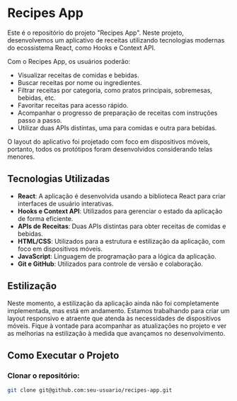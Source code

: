 # Recipes App

Este é o repositório do projeto "Recipes App". Neste projeto, desenvolvemos um aplicativo de receitas utilizando tecnologias modernas do ecossistema React, como Hooks e Context API.

Com o Recipes App, os usuários poderão:

- Visualizar receitas de comidas e bebidas.
- Buscar receitas por nome ou ingredientes.
- Filtrar receitas por categoria, como pratos principais, sobremesas, bebidas, etc.
- Favoritar receitas para acesso rápido.
- Acompanhar o progresso de preparação de receitas com instruções passo a passo.
- Utilizar duas APIs distintas, uma para comidas e outra para bebidas.

O layout do aplicativo foi projetado com foco em dispositivos móveis, portanto, todos os protótipos foram desenvolvidos considerando telas menores.

## Tecnologias Utilizadas

- **React**: A aplicação é desenvolvida usando a biblioteca React para criar interfaces de usuário interativas.
- **Hooks e Context API**: Utilizados para gerenciar o estado da aplicação de forma eficiente.
- **APIs de Receitas**: Duas APIs distintas para obter receitas de comidas e bebidas.
- **HTML/CSS**: Utilizados para a estrutura e estilização da aplicação, com foco em dispositivos móveis.
- **JavaScript**: Linguagem de programação para a lógica da aplicação.
- **Git e GitHub**: Utilizados para controle de versão e colaboração.

## Estilização

Neste momento, a estilização da aplicação ainda não foi completamente implementada, mas está em andamento. Estamos trabalhando para criar um layout responsivo e atraente que atenda às necessidades de dispositivos móveis. Fique à vontade para acompanhar as atualizações no projeto e ver as melhorias na estilização à medida que avançamos no desenvolvimento.

## Como Executar o Projeto

### **Clonar o repositório**:

```bash
git clone git@github.com:seu-usuario/recipes-app.git
